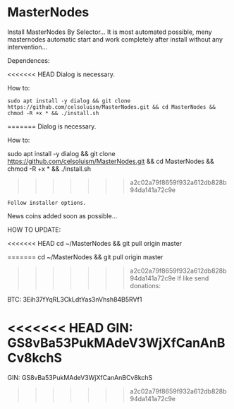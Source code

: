 # MasterNodes

Install MasterNodes By Selector... It is most automated possible, meny masternodes automatic start and work completely after install without any intervention...

Dependences:

<<<<<<< HEAD
	Dialog is necessary.

How to:

	sudo apt install -y dialog && git clone https://github.com/celsoluism/MasterNodes.git && cd MasterNodes && chmod -R +x * && ./install.sh
=======
   Dialog is necessary.

How to:

   sudo apt install -y dialog && git clone https://github.com/celsoluism/MasterNodes.git && cd MasterNodes && chmod -R +x * && ./install.sh
>>>>>>> a2c02a79f8659f932a612db828b94da141a72c9e

	Follow installer options.

News coins added soon as possible...

HOW TO UPDATE:

<<<<<<< HEAD
	cd ~/MasterNodes && git pull origin master

=======
   cd ~/MasterNodes && git pull origin master
  
  
>>>>>>> a2c02a79f8659f932a612db828b94da141a72c9e
If like send donations:

BTC: 3Eih37fYqRL3CkLdtYas3nVhsh84B5RVf1

<<<<<<< HEAD
GIN: GS8vBa53PukMAdeV3WjXfCanAnBCv8kchS
=======
GIN: GS8vBa53PukMAdeV3WjXfCanAnBCv8kchS
>>>>>>> a2c02a79f8659f932a612db828b94da141a72c9e
